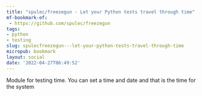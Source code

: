 ```yaml
---
title: "spulec/freezegun - Let your Python tests travel through time"
mf-bookmark-of:
 - https://github.com/spulec/freezegun
tags:
- python
- testing
slug: spulecfreezegun---let-your-python-tests-travel-through-time
micropub: bookmark
layout: social
date: '2022-04-27T06:49:52'
---
```

Module for testing time. You can set a time and date and that is the time for the system